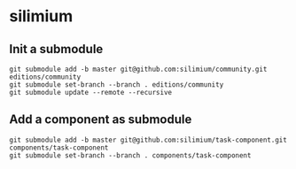 # silimium

## Init a submodule

```
git submodule add -b master git@github.com:silimium/community.git editions/community
git submodule set-branch --branch . editions/community
git submodule update --remote --recursive
```

## Add a component as submodule

```shell
git submodule add -b master git@github.com:silimium/task-component.git components/task-component
git submodule set-branch --branch . components/task-component
```
